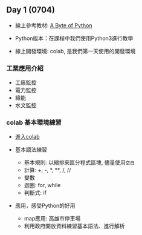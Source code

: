 
## Day 1 (0704)

- 線上參考教材: [A Byte of Python](https://python.swaroopch.com/)

- Python版本：在課程中我們使用Python3進行教學

- 線上開發環境: colab, 是我們第一天使用的開發環境

### 工業應用介紹

- 工廠監控
- 電力監控
- 綠能
- 水文監控

### colab 基本環境練習

- [進入colab](https://colab.research.google.com)

- 基本語法練習
    - 基本規則: 以縮排來區分程式區塊, 儘量使用`空白`
    - 計算: +, -, *, **, /, //
    - 變數
    - 迴圈: for, while
    - 判斷式: if

- 應用，感受Python的好用
    - map應用: 高雄市停車場
    - 利用政府開放資料練習基本語法、進行解析




